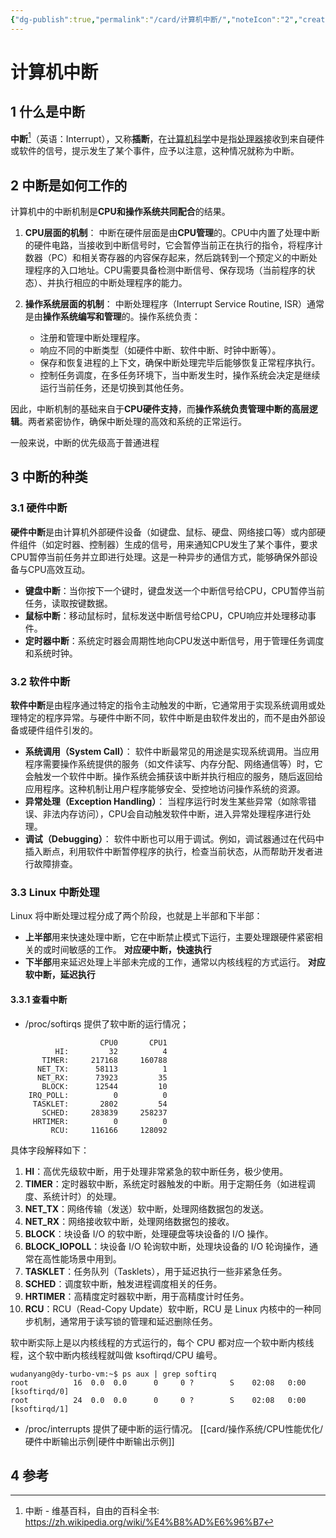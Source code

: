 ```yaml
---
{"dg-publish":true,"permalink":"/card/计算机中断/","noteIcon":"2","created":"2024-09-20T16:31:26+08:00","updated":"2024-09-20T21:17:52+08:00"}
---
```



# 计算机中断

## 1 什么是中断

**中断**[^1]（英语：Interrupt），又称**插断**，在[计算机科学](https://zh.wikipedia.org/wiki/%E8%AE%A1%E7%AE%97%E6%9C%BA%E7%A7%91%E5%AD%A6 "计算机科学")中是指[处理器](https://zh.wikipedia.org/wiki/%E4%B8%AD%E5%A4%AE%E8%99%95%E7%90%86%E5%99%A8 "中央处理器")接收到来自硬件或软件的信号，提示发生了某个事件，应予以注意，这种情况就称为中断。 

## 2 中断是如何工作的

计算机中的中断机制是**CPU和操作系统共同配合**的结果。

1. **CPU层面的机制**：
   中断在硬件层面是由**CPU管理**的。CPU中内置了处理中断的硬件电路，当接收到中断信号时，它会暂停当前正在执行的指令，将程序计数器（PC）和相关寄存器的内容保存起来，然后跳转到一个预定义的中断处理程序的入口地址。CPU需要具备检测中断信号、保存现场（当前程序的状态）、并执行相应的中断处理程序的能力。

2. **操作系统层面的机制**：
   中断处理程序（Interrupt Service Routine, ISR）通常是由**操作系统编写和管理**的。操作系统负责：
   - 注册和管理中断处理程序。
   - 响应不同的中断类型（如硬件中断、软件中断、时钟中断等）。
   - 保存和恢复进程的上下文，确保中断处理完毕后能够恢复正常程序执行。
   - 控制任务调度，在多任务环境下，当中断发生时，操作系统会决定是继续运行当前任务，还是切换到其他任务。

因此，中断机制的基础来自于**CPU硬件支持**，而**操作系统负责管理中断的高层逻辑**。两者紧密协作，确保中断处理的高效和系统的正常运行。

一般来说，中断的优先级高于普通进程

## 3 中断的种类

### 3.1 硬件中断

**硬件中断**是由计算机外部硬件设备（如键盘、鼠标、硬盘、网络接口等）或内部硬件组件（如定时器、控制器）生成的信号，用来通知CPU发生了某个事件，要求CPU暂停当前任务并立即进行处理。这是一种异步的通信方式，能够确保外部设备与CPU高效互动。

- **键盘中断**：当你按下一个键时，键盘发送一个中断信号给CPU，CPU暂停当前任务，读取按键数据。
- **鼠标中断**：移动鼠标时，鼠标发送中断信号给CPU，CPU响应并处理移动事件。
- **定时器中断**：系统定时器会周期性地向CPU发送中断信号，用于管理任务调度和系统时钟。

### 3.2 软件中断

**软件中断**是由程序通过特定的指令主动触发的中断，它通常用于实现系统调用或处理特定的程序异常。与硬件中断不同，软件中断是由软件发出的，而不是由外部设备或硬件组件引发的。

- **系统调用（System Call）**： 软件中断最常见的用途是实现系统调用。当应用程序需要操作系统提供的服务（如文件读写、内存分配、网络通信等）时，它会触发一个软件中断。操作系统会捕获该中断并执行相应的服务，随后返回给应用程序。这种机制让用户程序能够安全、受控地访问操作系统的资源。
- **异常处理（Exception Handling）**： 当程序运行时发生某些异常（如除零错误、非法内存访问），CPU会自动触发软件中断，进入异常处理程序进行处理。
- **调试（Debugging）**： 软件中断也可以用于调试。例如，调试器通过在代码中插入断点，利用软件中断暂停程序的执行，检查当前状态，从而帮助开发者进行故障排查。

### 3.3 Linux 中断处理

Linux 将中断处理过程分成了两个阶段，也就是上半部和下半部：
- **上半部**用来快速处理中断，它在中断禁止模式下运行，主要处理跟硬件紧密相关的或时间敏感的工作。 **对应硬中断，快速执行**
- **下半部**用来延迟处理上半部未完成的工作，通常以内核线程的方式运行。 **对应软中断，延迟执行**

#### 3.3.1 查看中断

- /proc/softirqs 提供了软中断的运行情况；
```Shell
                    CPU0       CPU1
          HI:         32          4
       TIMER:     217168     160788
      NET_TX:      58113          1
      NET_RX:      73923         35
       BLOCK:      12544         10
    IRQ_POLL:          0          0
     TASKLET:       2802         54
       SCHED:     283839     258237
     HRTIMER:          0          0
         RCU:     116166     128092
```

具体字段解释如下：

1. **HI**：高优先级软中断，用于处理非常紧急的软中断任务，极少使用。
2. **TIMER**：定时器软中断，系统定时器触发的中断。用于定期任务（如进程调度、系统计时）的处理。
3. **NET_TX**：网络传输（发送）软中断，处理网络数据包的发送。
4. **NET_RX**：网络接收软中断，处理网络数据包的接收。
5. **BLOCK**：块设备 I/O 的软中断，处理硬盘等块设备的 I/O 操作。
6. **BLOCK_IOPOLL**：块设备 I/O 轮询软中断，处理块设备的 I/O 轮询操作，通常在高性能场景中用到。
7. **TASKLET**：任务队列（Tasklets），用于延迟执行一些非紧急任务。
8. **SCHED**：调度软中断，触发进程调度相关的任务。
9. **HRTIMER**：高精度定时器软中断，用于高精度计时任务。
10. **RCU**：RCU（Read-Copy Update）软中断，RCU 是 Linux 内核中的一种同步机制，通常用于读写锁的管理和延迟删除任务。

软中断实际上是以内核线程的方式运行的，每个 CPU 都对应一个软中断内核线程，这个软中断内核线程就叫做  ksoftirqd/CPU 编号。

```Shell
wudanyang@dy-turbo-vm:~$ ps aux | grep softirq
root          16  0.0  0.0      0     0 ?        S    02:08   0:00 [ksoftirqd/0]
root          24  0.0  0.0      0     0 ?        S    02:08   0:00 [ksoftirqd/1]
```


- /proc/interrupts 提供了硬中断的运行情况。 [[card/操作系统/CPU性能优化/硬件中断输出示例\|硬件中断输出示例]]

## 4 参考

[^1]: 中断 - 维基百科，自由的百科全书: https://zh.wikipedia.org/wiki/%E4%B8%AD%E6%96%B7

